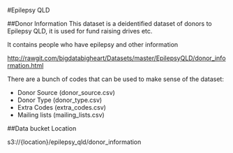 #Epilepsy QLD

##Donor Information
This dataset is a deidentified dataset of donors to Epilepsy QLD, it is used for fund raising drives etc.

It contains people who have epilepsy and other information

http://rawgit.com/bigdatabigheart/Datasets/master/EpilepsyQLD/donor_information.html

There are a bunch of codes that can be used to make sense of the dataset:

+ Donor Source (donor_source.csv)
+ Donor Type (donor_type.csv)
+ Extra Codes (extra_codes.csv)
+ Mailing lists (mailing_lists.csv)

##Data bucket Location

s3://{location}/epilepsy_qld/donor_information
